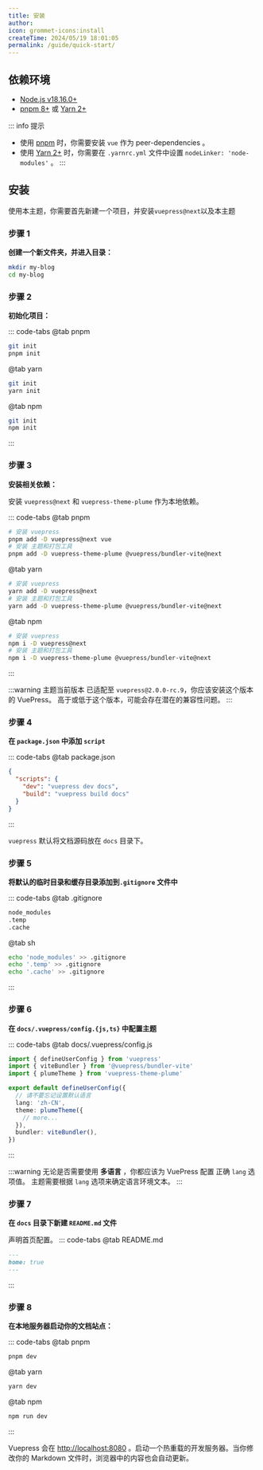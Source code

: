 ```yaml
---
title: 安装
author:
icon: grommet-icons:install
createTime: 2024/05/19 18:01:05
permalink: /guide/quick-start/
---
```


## 依赖环境

- [Node.js v18.16.0+](https://nodejs.org/)
- [pnpm 8+](https://pnpm.io/zh/) 或 [Yarn 2+](https://yarnpkg.com/)

::: info 提示

- 使用 [pnpm](https://pnpm.io/zh/) 时，你需要安装 `vue` 作为 peer-dependencies 。
- 使用 [Yarn 2+](https://yarnpkg.com/) 时，你需要在 `.yarnrc.yml` 文件中设置 `nodeLinker: 'node-modules'` 。
:::

## 安装

使用本主题，你需要首先新建一个项目，并安装`vuepress@next`以及本主题

### 步骤 1

**创建一个新文件夹，并进入目录：**

``` sh
mkdir my-blog
cd my-blog
```

### 步骤 2

**初始化项目：**

::: code-tabs
@tab pnpm

``` sh
git init
pnpm init
```

@tab yarn

``` sh
git init
yarn init
```

@tab npm

``` sh
git init
npm init
```

:::

### 步骤 3

**安装相关依赖：**

安装 `vuepress@next` 和 `vuepress-theme-plume` 作为本地依赖。

::: code-tabs
@tab pnpm

```sh
# 安装 vuepress
pnpm add -D vuepress@next vue
# 安装 主题和打包工具
pnpm add -D vuepress-theme-plume @vuepress/bundler-vite@next
```

@tab yarn

``` sh
# 安装 vuepress
yarn add -D vuepress@next
# 安装 主题和打包工具
yarn add -D vuepress-theme-plume @vuepress/bundler-vite@next
```

@tab npm

``` sh
# 安装 vuepress
npm i -D vuepress@next
# 安装 主题和打包工具
npm i -D vuepress-theme-plume @vuepress/bundler-vite@next
```

:::

:::warning
主题当前版本 已适配至 `vuepress@2.0.0-rc.9`，你应该安装这个版本的 VuePress。
高于或低于这个版本，可能会存在潜在的兼容性问题。
:::

### 步骤 4

**在 `package.json` 中添加 `script`**

::: code-tabs
@tab package.json

``` json
{
  "scripts": {
    "dev": "vuepress dev docs",
    "build": "vuepress build docs"
  }
}
```

:::

`vuepress` 默认将文档源码放在 `docs` 目录下。

### 步骤 5

**将默认的临时目录和缓存目录添加到`.gitignore` 文件中**

::: code-tabs
@tab .gitignore

``` txt
node_modules
.temp
.cache
```

@tab sh

``` sh
echo 'node_modules' >> .gitignore
echo '.temp' >> .gitignore
echo '.cache' >> .gitignore
```

:::

### 步骤 6

**在 `docs/.vuepress/config.{js,ts}` 中配置主题**

::: code-tabs
@tab docs/.vuepress/config.js

``` ts
import { defineUserConfig } from 'vuepress'
import { viteBundler } from '@vuepress/bundler-vite'
import { plumeTheme } from 'vuepress-theme-plume'

export default defineUserConfig({
  // 请不要忘记设置默认语言
  lang: 'zh-CN',
  theme: plumeTheme({
    // more...
  }),
  bundler: viteBundler(),
})
```

:::

:::warning
无论是否需要使用 **多语言** ，你都应该为 VuePress 配置 正确 `lang` 选项值。
主题需要根据 `lang` 选项来确定语言环境文本。
:::

### 步骤 7

**在 `docs` 目录下新建 `README.md` 文件**

声明首页配置。
::: code-tabs
@tab README.md

``` md
---
home: true
---
```

:::

### 步骤 8

**在本地服务器启动你的文档站点：**

::: code-tabs
@tab pnpm

```sh
pnpm dev
```

@tab yarn

``` sh
yarn dev
```

@tab npm

``` sh
npm run dev
```

:::

Vuepress 会在 [http://localhost:8080](http://localhost:8080) 。启动一个热重载的开发服务器。当你修改你的 Markdown 文件时，浏览器中的内容也会自动更新。
